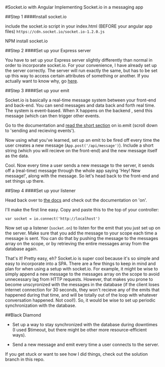 #Socket.io with Angular
Implementing Socket.io in a messaging app

##Step 1
####Install socket.io

include the socket.io script in your index.html (BEFORE your angular app files)
`https://cdn.socket.io/socket.io-1.2.0.js`

NPM install socket.io


##Step 2
####Set up your Express server

You have to set up your Express server slightly differently than normal in order to incorporate socket.io.  For your convenience, I have already set up the server correctly. The server will run exactly the same, but has to be set up this way to access certain attributes of something or another.  If you actually want to know why, go [here](http://goo.gl/9Mkuss).

##Step 3
####Set up your emit

Socket.io is basically a real-time message system between your front-end and back-end.  You can send messages and data back and forth real time.  The system is event-based.  When X happens on the backend , send this message (which can then trigger other events.

Go to the documentation and [read the short section](http://socket.io/docs/) on io.emit (scroll down to 'sending and recieving events').


Now using what you've learned, set up an emit to be fired off every time the user creates a new message (`App.post('/api/message')`). Include a short string (which you will recieve on the front-end) and the new message itself as the data.

Cool.  Now every time a user sends a new message to the server, it sends off a (real-time) message through the whole app saying 'Hey!  New message!', along with the message.  So let's head back to the front-end and set things up there.

##Step 4
####Set up your listener

Head back over to [the docs](http://socket.io/docs/) and check out the documentation on 'on'.


I'll make the first line easy.  Copy and paste this to the top of your controller:

`var socket = io.connect('http://localhost')`

Now set up a listener (`socket.on`) to listen for the emit that you just set up on the server.  Make sure that you add the message to your scope each time a message is sent.  You can do that by pushing the message to the messages array on the scope, or by retrieving the entire messages array from the database again.

That's it!  Pretty easy, eh?  Socket.io is super cool because it's so simple and easy to incorporate into a SPA.  There are a few things to keep in mind and plan for when using a setup with socket.io.  For example, it might be wise to simply append a new message to the messages array on the scope to avoid unnecessary lag from HTTP requests.  However, that makes you prone to become unscyronized with the messages in the database (if the client loses internet connection for 30 seconds, they won't recieve any of the emits that happened during that time, and will be totally out of the loop with whatever conversation happened.  Not cool!).  So, it would be wise to set up periodic synchronization with the database.

##Black Diamond


* Set up a way to stay synchronized with the database during downtimes (I used $timeout, but there might be other more resource-efficient ways).

* Send a new message and emit every time a user connects to the server.


If you get stuck or want to see how I did things, check out the solution branch in this repo.
